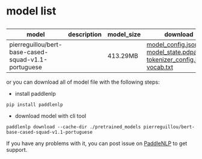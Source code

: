 #  model list

##  

| model  | description | model_size  | download         |
| --- | --- | --- | --- |
|pierreguillou/bert-base-cased-squad-v1.1-portuguese|  | 413.29MB | [model_config.json](https://bj.bcebos.com/paddlenlp/models/community/pierreguillou/bert-base-cased-squad-v1.1-portuguese/model_config.json)<br>[model_state.pdparams](https://bj.bcebos.com/paddlenlp/models/community/pierreguillou/bert-base-cased-squad-v1.1-portuguese/model_state.pdparams)<br>[tokenizer_config.json](https://bj.bcebos.com/paddlenlp/models/community/pierreguillou/bert-base-cased-squad-v1.1-portuguese/tokenizer_config.json)<br>[vocab.txt](https://bj.bcebos.com/paddlenlp/models/community/pierreguillou/bert-base-cased-squad-v1.1-portuguese/vocab.txt) |

or you can download all of model file with the following steps:

* install paddlenlp

```shell
pip install paddlenlp
```

* download model with cli tool

```shell
paddlenlp download --cache-dir ./pretrained_models pierreguillou/bert-base-cased-squad-v1.1-portuguese
```

If you have any problems with it, you can post issue on [PaddleNLP](https://github.com/PaddlePaddle/PaddleNLP) to get support.
